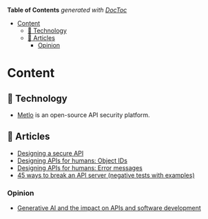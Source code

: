 <!-- START doctoc generated TOC please keep comment here to allow auto update -->
<!-- DON'T EDIT THIS SECTION, INSTEAD RE-RUN doctoc TO UPDATE -->
**Table of Contents**  *generated with [DocToc](https://github.com/thlorenz/doctoc)*

- [Content](#content)
  - [:rocket: Technology](#rocket-technology)
  - [:memo: Articles](#memo-articles)
    - [Opinion](#opinion)

<!-- END doctoc generated TOC please keep comment here to allow auto update -->

# Content

## :rocket: Technology

- [Metlo](https://github.com/metlo-labs/metlo) is an open-source API security platform.

## :memo: Articles

- [Designing a secure API](./api/designing_a_secure_api.md)
- [Designing APIs for humans: Object IDs](./api/designing-apis-for-humans-object-ids.md)
- [Designing APIs for humans: Error messages](./api/designing-apis-for-humans-error-messages.md)
- [45 ways to break an API server (negative tests with examples)](https://dev.to/zvone187/45-ways-to-break-an-api-server-negative-tests-with-examples-4ok3)

### Opinion

- [Generative AI and the impact on APIs and software development](https://blog.postman.com/generative-ai-and-the-impact-on-apis-and-software-development/)
